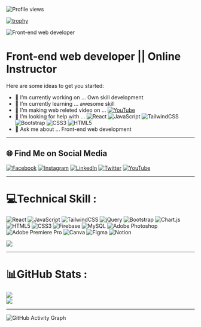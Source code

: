 

![Profile views](https://gpvc.arturio.dev/JosimHossain1)

[![trophy](https://github-profile-trophy.vercel.app/?username=JosimHossain1)](https://github.com/ryo-ma/github-profile-trophy)

![Front-end web developer](https://scontent.fcgp17-1.fna.fbcdn.net/v/t39.30808-6/280660160_1667745423609799_8958449606115157679_n.png?stp=dst-png_p180x540&_nc_cat=109&ccb=1-6&_nc_sid=e3f864&_nc_eui2=AeGz13LxGqZSOZK1qBW5lJl2wq9X33PdsyjCr1ffc92zKNRjJHIcYG6TYhB3JgVNrXNRVB8MmmQyZ5ZkdwuWYaHm&_nc_ohc=vMDk6mfN5aMAX_IS2SX&_nc_ht=scontent.fcgp17-1.fna&oh=00_AT9Exwtv7YgEBWfbvG0Ndf52t4414PfGLLAlunCG3rPx1A&oe=628342B2)

# Front-end web developer || Online Instructor

Here are some ideas to get you started:

- 🔭 I’m currently working on ... Own skill development
- 🌱 I’m currently learning ... awesome skill 
- 👯 I’m making web releted video on ... [![YouTube](https://img.shields.io/badge/YouTube-%23FF0000.svg?logo=YouTube&logoColor=white)](https://youtube.com/c/UCrmxkBwd9FJwzeSa3cu8tSg) 
- 🤔 I’m looking for help with ... ![React](https://img.shields.io/badge/react-%2320232a.svg?style=for-the-badge&logo=react&logoColor=%2361DAFB) ![JavaScript](https://img.shields.io/badge/javascript-%23323330.svg?style=for-the-badge&logo=javascript&logoColor=%23F7DF1E) ![TailwindCSS](https://img.shields.io/badge/tailwindcss-%2338B2AC.svg?style=for-the-badge&logo=tailwind-css&logoColor=white) ![Bootstrap](https://img.shields.io/badge/bootstrap-%23563D7C.svg?style=for-the-badge&logo=bootstrap&logoColor=white)  ![CSS3](https://img.shields.io/badge/css3-%231572B6.svg?style=for-the-badge&logo=css3&logoColor=white) ![HTML5](https://img.shields.io/badge/html5-%23E34F26.svg?style=for-the-badge&logo=html5&logoColor=white)
- 💬 Ask me about ... Front-end web development 

---
## 🌐 Find Me on Social Media
[![Facebook](https://img.shields.io/badge/Facebook-%231877F2.svg?logo=Facebook&logoColor=white)](https://facebook.com/josimhossainm) [![Instagram](https://img.shields.io/badge/Instagram-%23E4405F.svg?logo=Instagram&logoColor=white)](https://instagram.com/mdjosimhossain9) [![LinkedIn](https://img.shields.io/badge/LinkedIn-%230077B5.svg?logo=linkedin&logoColor=white)](https://linkedin.com/in/josim-hossain-5914bb238) [![Twitter](https://img.shields.io/badge/Twitter-%231DA1F2.svg?logo=Twitter&logoColor=white)](https://twitter.com/JosimHossain11) [![YouTube](https://img.shields.io/badge/YouTube-%23FF0000.svg?logo=YouTube&logoColor=white)](https://youtube.com/c/UCrmxkBwd9FJwzeSa3cu8tSg) 


---

# 💻Technical Skill :
![React](https://img.shields.io/badge/react-%2320232a.svg?style=for-the-badge&logo=react&logoColor=%2361DAFB) ![JavaScript](https://img.shields.io/badge/javascript-%23323330.svg?style=for-the-badge&logo=javascript&logoColor=%23F7DF1E) ![TailwindCSS](https://img.shields.io/badge/tailwindcss-%2338B2AC.svg?style=for-the-badge&logo=tailwind-css&logoColor=white) ![jQuery](https://img.shields.io/badge/jquery-%230769AD.svg?style=for-the-badge&logo=jquery&logoColor=white) ![Bootstrap](https://img.shields.io/badge/bootstrap-%23563D7C.svg?style=for-the-badge&logo=bootstrap&logoColor=white) ![Chart.js](https://img.shields.io/badge/chart.js-F5788D.svg?style=for-the-badge&logo=chart.js&logoColor=white) ![HTML5](https://img.shields.io/badge/html5-%23E34F26.svg?style=for-the-badge&logo=html5&logoColor=white) ![CSS3](https://img.shields.io/badge/css3-%231572B6.svg?style=for-the-badge&logo=css3&logoColor=white) ![Firebase](https://img.shields.io/badge/firebase-%23039BE5.svg?style=for-the-badge&logo=firebase) ![MySQL](https://img.shields.io/badge/mysql-%2300f.svg?style=for-the-badge&logo=mysql&logoColor=white) ![Adobe Photoshop](https://img.shields.io/badge/adobephotoshop-%2331A8FF.svg?style=for-the-badge&logo=adobephotoshop&logoColor=white) ![Adobe Premiere Pro](https://img.shields.io/badge/Adobe%20Premiere%20Pro-9999FF.svg?style=for-the-badge&logo=Adobe%20Premiere%20Pro&logoColor=white) ![Canva](https://img.shields.io/badge/Canva-%2300C4CC.svg?style=for-the-badge&logo=Canva&logoColor=white) 	![Figma](https://img.shields.io/badge/figma-%23F24E1E.svg?style=for-the-badge&logo=figma&logoColor=white) ![Notion](https://img.shields.io/badge/Notion-%23000000.svg?style=for-the-badge&logo=notion&logoColor=white)


![](https://github-readme-stats.vercel.app/api/top-langs/?username=JosimHossain1&theme=radical&hide_border=false&include_all_commits=false&count_private=false&layout=compact)

---
# 📊GitHub Stats :
![](https://github-readme-stats.vercel.app/api?username=JosimHossain1&theme=radical&hide_border=false&include_all_commits=false&count_private=false)<br/>
![](https://github-readme-streak-stats.herokuapp.com/?user=JosimHossain1&theme=radical&hide_border=false)<br/>

---

![GitHub Activity Graph](https://activity-graph.herokuapp.com/graph?username=JosimHossain1)  
